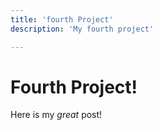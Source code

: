 ```yaml
---
title: 'fourth Project'
description: 'My fourth project'

---
```


# Fourth Project!  

Here is my _great_ post!